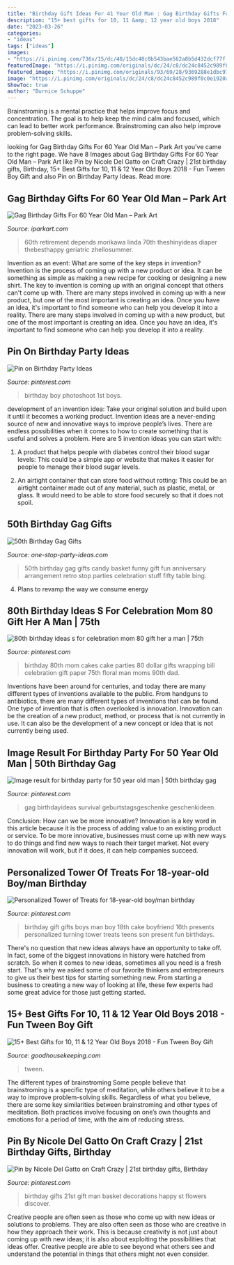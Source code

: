 ```yaml
---
title: "Birthday Gift Ideas For 41 Year Old Man : Gag Birthday Gifts For 60 Year Old Man – Park Art"
description: "15+ best gifts for 10, 11 &amp; 12 year old boys 2018"
date: "2023-03-26"
categories:
- "ideas"
tags: ["ideas"]
images:
- "https://i.pinimg.com/736x/15/dc/48/15dc48c0b543bae562a8b5d432dcf77f.jpg"
featuredImage: "https://i.pinimg.com/originals/dc/24/c8/dc24c8452c989f0c0e1920a9e37320a2.jpg"
featured_image: "https://i.pinimg.com/originals/93/69/28/9369288e1dbc97ef4f135dd4425c9f4d.jpg"
image: "https://i.pinimg.com/originals/dc/24/c8/dc24c8452c989f0c0e1920a9e37320a2.jpg"
ShowToc: true
author: "Burnice Schuppe"
---
```



Brainstroming is a mental practice that helps improve focus and concentration. The goal is to help keep the mind calm and focused, which can lead to better work performance. Brainstroming can also help improve problem-solving skills.

	

		
looking for Gag Birthday Gifts For 60 Year Old Man – Park Art you've came to the right page. We have 8 Images about Gag Birthday Gifts For 60 Year Old Man – Park Art like Pin by Nicole Del Gatto on Craft Crazy | 21st birthday gifts, Birthday, 15+ Best Gifts for 10, 11 &amp; 12 Year Old Boys 2018 - Fun Tween Boy Gift and also Pin on Birthday Party Ideas. Read more:
		
    
## Gag Birthday Gifts For 60 Year Old Man – Park Art

<img loading=lazy src="https://i.pinimg.com/originals/dc/24/c8/dc24c8452c989f0c0e1920a9e37320a2.jpg" onerror="this.onerror=null;this.src='https://tse4.mm.bing.net/th?id=OIP.9H0n7upkNQN6wcgjybQJrQHaJ4&amp;pid=15.1';" alt="Gag Birthday Gifts For 60 Year Old Man – Park Art">

_Source: iparkart.com_

>60th retirement depends morikawa linda 70th theshinyideas diaper thebesthappy geriatric zhellosummer. 

	

Invention as an event: What are some of the key steps in invention?
Invention is the process of coming up with a new product or idea. It can be something as simple as making a new recipe for cooking or designing a new shirt. The key to invention is coming up with an original concept that others can't come up with. There are many steps involved in coming up with a new product, but one of the most important is creating an idea. Once you have an idea, it's important to find someone who can help you develop it into a reality. There are many steps involved in coming up with a new product, but one of the most important is creating an idea. Once you have an idea, it's important to find someone who can help you develop it into a reality.

    
## Pin On Birthday Party Ideas

<img loading=lazy src="https://i.pinimg.com/originals/93/69/28/9369288e1dbc97ef4f135dd4425c9f4d.jpg" onerror="this.onerror=null;this.src='https://tse2.mm.bing.net/th?id=OIP.afPTJ816BRKj4q0Cz23_bwHaLH&amp;pid=15.1';" alt="Pin on Birthday Party Ideas">

_Source: pinterest.com_

>birthday boy photoshoot 1st boys. 

	

development of an invention idea: Take your original solution and build upon it until it becomes a working product.
Invention ideas are a never-ending source of new and innovative ways to improve people’s lives. There are endless possibilities when it comes to how to create something that is useful and solves a problem. Here are 5 invention ideas you can start with:
1) A product that helps people with diabetes control their blood sugar levels: This could be a simple app or website that makes it easier for people to manage their blood sugar levels.

2) An airtight container that can store food without rotting: This could be an airtight container made out of any material, such as plastic, metal, or glass. It would need to be able to store food securely so that it does not spoil.

    
## 50th Birthday Gag Gifts

<img loading=lazy src="http://www.one-stop-party-ideas.com/images/50th-Birthday-Gag-Gifts-Facts-Basket.jpg" onerror="this.onerror=null;this.src='https://tse2.mm.bing.net/th?id=OIP.S6QueK1cgAtFXZMFUCXUQQAAAA&amp;pid=15.1';" alt="50th Birthday Gag Gifts">

_Source: one-stop-party-ideas.com_

>50th birthday gag gifts candy basket funny gift fun anniversary arrangement retro stop parties celebration stuff fifty table bing. 

	

4. Plans to revamp the way we consume energy 

    
## 80th Birthday Ideas S For Celebration Mom 80 Gift Her A Man | 75th

<img loading=lazy src="https://i.pinimg.com/736x/15/dc/48/15dc48c0b543bae562a8b5d432dcf77f.jpg" onerror="this.onerror=null;this.src='https://tse3.mm.bing.net/th?id=OIP.VTqj04w7WVhKfzRG0eKp8wHaJ3&amp;pid=15.1';" alt="80th birthday ideas s for celebration mom 80 gift her a man | 75th">

_Source: pinterest.com_

>birthday 80th mom cakes cake parties 80 dollar gifts wrapping bill celebration gift paper 75th floral man moms 90th dad. 

	

Inventions have been around for centuries, and today there are many different types of inventions available to the public. From handguns to antibiotics, there are many different types of inventions that can be found. One type of invention that is often overlooked is innovation. Innovation can be the creation of a new product, method, or process that is not currently in use. It can also be the development of a new concept or idea that is not currently being used.

    
## Image Result For Birthday Party For 50 Year Old Man | 50th Birthday Gag

<img loading=lazy src="https://i.pinimg.com/736x/c5/f7/c8/c5f7c8717fade641b09898f1b6dc1a50.jpg" onerror="this.onerror=null;this.src='https://tse1.mm.bing.net/th?id=OIP.kmd5Y1R9E74brOgjwK6IsAHaL9&amp;pid=15.1';" alt="Image result for birthday party for 50 year old man | 50th birthday gag">

_Source: pinterest.com_

>gag birthdayideas survival geburtstagsgeschenke geschenkideen. 

	

Conclusion: How can we be more innovative?
Innovation is a key word in this article because it is the process of adding value to an existing product or service. To be more innovative, businesses must come up with new ways to do things and find new ways to reach their target market. Not every innovation will work, but if it does, it can help companies succeed.

    
## Personalized Tower Of Treats For 18-year-old Boy/man Birthday

<img loading=lazy src="https://s-media-cache-ak0.pinimg.com/originals/0f/55/55/0f55555836dc81aa4029d49b5f16a662.jpg" onerror="this.onerror=null;this.src='https://tse3.mm.bing.net/th?id=OIP.mt56oIkVhTEH5FjzBV1b0gAAAA&amp;pid=15.1';" alt="Personalized Tower of Treats for 18-year-old boy/man birthday">

_Source: pinterest.com_

>birthday gift gifts boys man boy 18th cake boyfriend 16th presents personalized turning tower treats teens son present fun birthdays. 

	

There's no question that new ideas always have an opportunity to take off. In fact, some of the biggest innovations in history were hatched from scratch. So when it comes to new ideas, sometimes all you need is a fresh start. That's why we asked some of our favorite thinkers and entrepreneurs to give us their best tips for starting something new. From starting a business to creating a new way of looking at life, these few experts had some great advice for those just getting started.

    
## 15+ Best Gifts For 10, 11 &amp; 12 Year Old Boys 2018 - Fun Tween Boy Gift

<img loading=lazy src="https://hips.hearstapps.com/vader-prod.s3.amazonaws.com/1539626219-bloxels-gifts-for-boys-1539626194.jpg?crop=1xw:0.99975xh;center,top&amp;resize=480:*" onerror="this.onerror=null;this.src='https://tse2.mm.bing.net/th?id=OIP.S0ZqfxTDhYjw6WFJgVhgnAHaLH&amp;pid=15.1';" alt="15+ Best Gifts for 10, 11 &amp; 12 Year Old Boys 2018 - Fun Tween Boy Gift">

_Source: goodhousekeeping.com_

>tween. 

	

The different types of brainstroming
Some people believe that brainstroming is a specific type of meditation, while others believe it to be a way to improve problem-solving skills. Regardless of what you believe, there are some key similarities between brainstroming and other types of meditation. Both practices involve focusing on one’s own thoughts and emotions for a period of time, with the aim of reducing stress.

    
## Pin By Nicole Del Gatto On Craft Crazy | 21st Birthday Gifts, Birthday

<img loading=lazy src="https://i.pinimg.com/736x/ab/dc/41/abdc41e023e5713b2bbe1298f4d12ff5--st-birthday-gifts-happy-birthday.jpg" onerror="this.onerror=null;this.src='https://tse3.mm.bing.net/th?id=OIP.zI4Ud9O_AhhtJEqLN_XVIgHaHa&amp;pid=15.1';" alt="Pin by Nicole Del Gatto on Craft Crazy | 21st birthday gifts, Birthday">

_Source: pinterest.com_

>birthday gifts 21st gift man basket decorations happy st flowers discover. 

	

Creative people are often seen as those who come up with new ideas or solutions to problems. They are also often seen as those who are creative in how they approach their work. This is because creativity is not just about coming up with new ideas; it is also about exploiting the possibilities that ideas offer. Creative people are able to see beyond what others see and understand the potential in things that others might not even consider.

